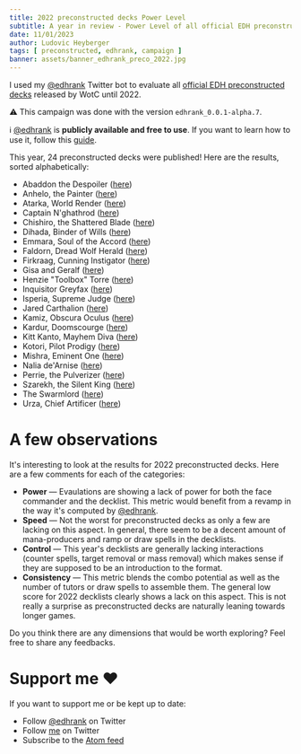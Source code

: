 ```yaml
---
title: 2022 preconstructed decks Power Level
subtitle: A year in review - Power Level of all official EDH preconstructed decks released in 2022
date: 11/01/2023
author: Ludovic Heyberger
tags: [ preconstructed, edhrank, campaign ]
banner: assets/banner_edhrank_preco_2022.jpg
---
```


I used my [@edhrank](https://twitter.com/edhrank) Twitter bot to evaluate all [official EDH preconstructed decks](https://twitter.com/edhrank/status/1612943906794094598) released by WotC until 2022.

⚠️ This campaign was done with the version `edhrank_0.0.1-alpha.7`.

ℹ️ [@edhrank](https://twitter.com/edhrank) is **publicly available and free to use**.
If you want to learn how to use it, follow this [guide](./tool_edhrank.html).

This year, 24 preconstructed decks were published! Here are the results, sorted alphabetically:

- Abaddon the Despoiler ([here](https://twitter.com/edhrank/status/1612943929682305024))
- Anhelo, the Painter ([here](https://twitter.com/edhrank/status/1612943951937380352))
- Atarka, World Render ([here](https://twitter.com/edhrank/status/1612943974674710529))
- Captain N'ghathrod ([here](https://twitter.com/edhrank/status/1612943998271750146))
- Chishiro, the Shattered Blade ([here](https://twitter.com/edhrank/status/1612944021135015936))
- Dihada, Binder of Wills ([here](https://twitter.com/edhrank/status/1612944043415044097))
- Emmara, Soul of the Accord ([here](https://twitter.com/edhrank/status/1612944065691095044))
- Faldorn, Dread Wolf Herald ([here](https://twitter.com/edhrank/status/1612944088059314177))
- Firkraag, Cunning Instigator ([here](https://twitter.com/edhrank/status/1612944110280663040))
- Gisa and Geralf ([here](https://twitter.com/edhrank/status/1612944133328363521))
- Henzie "Toolbox" Torre ([here](https://twitter.com/edhrank/status/1612944155587629059))
- Inquisitor Greyfax ([here](https://twitter.com/edhrank/status/1612944177892925443))
- Isperia, Supreme Judge ([here](https://twitter.com/edhrank/status/1612944201477459968))
- Jared Carthalion ([here](https://twitter.com/edhrank/status/1612944224701267969))
- Kamiz, Obscura Oculus ([here](https://twitter.com/edhrank/status/1612944247933603843))
- Kardur, Doomscourge ([here](https://twitter.com/edhrank/status/1612944271048310784))
- Kitt Kanto, Mayhem Diva ([here](https://twitter.com/edhrank/status/1612944294549114881))
- Kotori, Pilot Prodigy ([here](https://twitter.com/edhrank/status/1612944316866985984))
- Mishra, Eminent One ([here](https://twitter.com/edhrank/status/1612944339189043204))
- Nalia de'Arnise ([here](https://twitter.com/edhrank/status/1612944361834090498))
- Perrie, the Pulverizer ([here](https://twitter.com/edhrank/status/1612944384080609281))
- Szarekh, the Silent King ([here](https://twitter.com/edhrank/status/1612944406381748224))
- The Swarmlord ([here](https://twitter.com/edhrank/status/1612944431329460231))
- Urza, Chief Artificer ([here](https://twitter.com/edhrank/status/1612944454125584385))


# A few observations

It's interesting to look at the results for 2022 preconstructed decks. Here are a few comments for each of the categories:

- **Power** — Evaulations are showing a lack of power for both the face commander and the decklist. This metric would benefit from a revamp in the way it's computed by [@edhrank](https://twitter.com/edhrank).
- **Speed** — Not the worst for preconstructed decks as only a few are lacking on this aspect. In general, there seem to be a decent amount of mana-producers and ramp or draw spells in the decklists.
- **Control** — This year's decklists are generally lacking interactions (counter spells, target removal or mass removal) which makes sense if they are supposed to be an introduction to the format.
- **Consistency** — This metric blends the combo potential as well as the number of tutors or draw spells to assemble them. The general low score for 2022 decklists clearly shows a lack on this aspect. This is not really a surprise as preconstructed decks are naturally leaning towards longer games.

Do you think there are any dimensions that would be worth exploring? Feel free to share any feedbacks.


# Support me ❤️

If you want to support me or be kept up to date:

- Follow [@edhrank](https://twitter.com/edhrank) on Twitter
- Follow [me](https://twitter.com/lheybergermtg) on Twitter
- Subscribe to the [Atom feed](./feed.atom)

